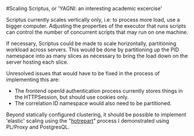 
#Scaling Scriptus, or 'YAGNI: an interesting academic excercise' 

Scriptus currently scales vertically only, i.e: to process more load, use a bigger computer. Adjusting the properties of the executor that runs scripts can control the number of concurrent scripts that may run on one machine.

If necessary, Scriptus could be made to scale horizontally, partitioning workload across servers. This would be done by partitioning up the PID namespace into as many slices as necessary to bring the load down on the server hosting each slice.

Unresolved issues that would have to be fixed in the process of implementing this are:
 * The frontend openId authentication process currently stores things in the HTTPSession, but should use cookies only.
 * The correlation ID namespace would also need to be partitioned.

Beyond statically configured clustering, it should be possible to implement 'elastic' scaling using the "[hotrepart](http://code.google.com/p/hotrepart/)" process I demonstrated using PL/Proxy and PostgresQL.

